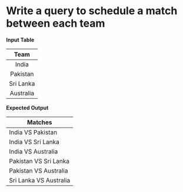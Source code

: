 # Write a query to schedule a match between each team

**Input Table**

|   Team    |
|:---------:|
|   India   |
|  Pakistan  |
|  Sri Lanka |
| Australia  |


**Expected Output**

|              Matches             |
|---------------------------------|
| India VS Pakistan               |
| India VS Sri Lanka              |
| India VS Australia              |
| Pakistan VS Sri Lanka           |
| Pakistan VS Australia           |
| Sri Lanka VS Australia          |





